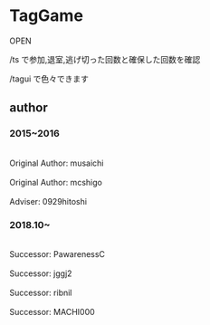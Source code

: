 # TagGame
OPEN

/ts で参加,退室,逃げ切った回数と確保した回数を確認

/tagui で色々できます


## author
### 2015~2016
<br>Original Author: musaichi</br>
<br>Original Author: mcshigo</br>
<br>Adviser: 0929hitoshi</br>

### 2018.10~
<br>Successor: PawarenessC</br>
<br>Successor: jggj2</br>
<br>Successor: ribnil</br>
<br>Successor: MACHI000</br>
